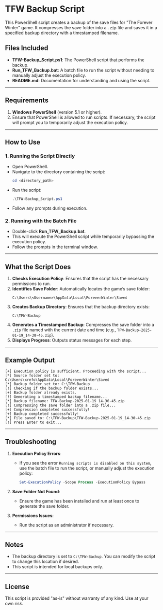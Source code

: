 # TFW Backup Script

This PowerShell script creates a backup of the save files for "The Forever Winter" game. It compresses the save folder into a `.zip` file and saves it in a specified backup directory with a timestamped filename.

## Files Included
- **TFW-Backup_Script.ps1**: The PowerShell script that performs the backup.
- **Run_TFW_Backup.bat**: A batch file to run the script without needing to manually adjust the execution policy.
- **README.md**: Documentation for understanding and using the script.

---

## Requirements
1. **Windows PowerShell** (version 5.1 or higher).
2. Ensure that PowerShell is allowed to run scripts. If necessary, the script will prompt you to temporarily adjust the execution policy.

---

## How to Use

### 1. Running the Script Directly
- Open PowerShell.
- Navigate to the directory containing the script:
  ```powershell
  cd <directory_path>
  ```
- Run the script:
  ```powershell
  .\TFW-Backup_Script.ps1
  ```
- Follow any prompts during execution.

### 2. Running with the Batch File
- Double-click **Run_TFW_Backup.bat**.
- This will execute the PowerShell script while temporarily bypassing the execution policy.
- Follow the prompts in the terminal window.

---

## What the Script Does
1. **Checks Execution Policy**: Ensures that the script has the necessary permissions to run.
2. **Identifies Save Folder**: Automatically locates the game’s save folder:
   ```
   C:\Users\<Username>\AppData\Local\ForeverWinter\Saved
   ```
3. **Creates Backup Directory**: Ensures that the backup directory exists:
   ```
   C:\TFW-Backup
   ```
4. **Generates a Timestamped Backup**: Compresses the save folder into a `.zip` file named with the current date and time (e.g., `TFW-Backup-2025-01-19_14-30-45.zip`).
5. **Displays Progress**: Outputs status messages for each step.

---

## Example Output
```plaintext
[+] Execution policy is sufficient. Proceeding with the script...
[*] Source folder set to: C:\Users\xrefo\AppData\Local\ForeverWinter\Saved
[*] Backup folder set to: C:\TFW-Backup
[!] Checking if the backup folder exists...
[+] Backup folder already exists.
[!] Generating a timestamped backup filename...
[*] Backup filename: TFW-Backup-2025-01-19_14-30-45.zip
[!] Compressing the save folder into a .zip file...
[+] Compression completed successfully!
[+] Backup completed successfully!
[*] File saved to: C:\TFW-Backup\TFW-Backup-2025-01-19_14-30-45.zip
[!] Press Enter to exit...
```

---

## Troubleshooting
1. **Execution Policy Errors**:
   - If you see the error `Running scripts is disabled on this system`, use the batch file to run the script, or manually adjust the execution policy:
     ```powershell
     Set-ExecutionPolicy -Scope Process -ExecutionPolicy Bypass
     ```

2. **Save Folder Not Found**:
   - Ensure the game has been installed and run at least once to generate the save folder.

3. **Permissions Issues**:
   - Run the script as an administrator if necessary.

---

## Notes
- The backup directory is set to `C:\TFW-Backup`. You can modify the script to change this location if desired.
- This script is intended for local backups only.

---

## License
This script is provided "as-is" without warranty of any kind. Use at your own risk.

